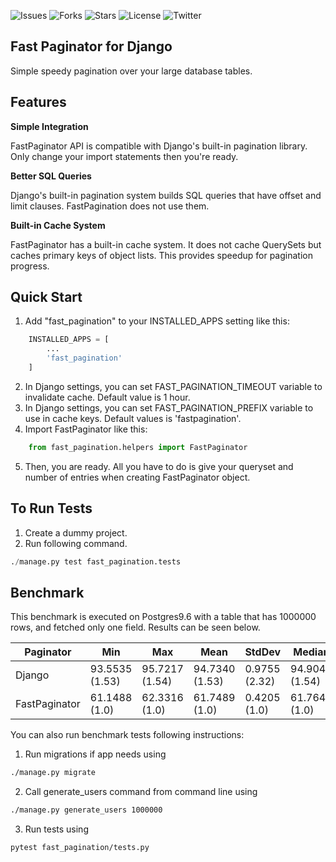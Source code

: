 ![Issues](https://img.shields.io/github/issues/bilbeyt/django-fast-pagination)
![Forks](https://img.shields.io/github/forks/bilbeyt/django-fast-pagination)
![Stars](https://img.shields.io/github/stars/bilbeyt/django-fast-pagination)
![License](https://img.shields.io/github/license/bilbeyt/django-fast-pagination)
![Twitter](https://img.shields.io/twitter/url?url=https%3A%2F%2Fgithub.com%2Fbilbeyt%2Fdjango-fast-pagination)


## Fast Paginator for Django
Simple speedy pagination over your large database tables.

## Features

**Simple Integration**

FastPaginator API is compatible with Django's built-in pagination library. Only change your import statements then you're ready.

**Better SQL Queries**

Django's built-in pagination system builds SQL queries that have offset and limit clauses. FastPagination does not use them.

**Built-in Cache System**

FastPaginator has a built-in cache system. It does not cache QuerySets but caches primary keys of object lists. This provides speedup for pagination progress.

## Quick Start

1. Add "fast_pagination" to your INSTALLED_APPS setting like this:
```python
    INSTALLED_APPS = [
        ... 
        'fast_pagination'
    ]
```
2. In Django settings, you can set FAST_PAGINATION_TIMEOUT variable to invalidate cache. Default value is 1 hour.
3. In Django settings, you can set FAST_PAGINATION_PREFIX variable to use in cache keys. Default values is 'fastpagination'.
4. Import FastPaginator like this:
```python
    from fast_pagination.helpers import FastPaginator
```
5. Then, you are ready. All you have to do is give your queryset and number of entries when creating FastPaginator object.

## To Run Tests

1. Create a dummy project.
2. Run following command.
```python
./manage.py test fast_pagination.tests
```

## Benchmark

This benchmark is executed on Postgres9.6 with a table that has 1000000 rows, and fetched only one field. Results can be seen below.

| Paginator     | Min              | Max              | Mean             | StdDev        | Median           |
|---------------|------------------|------------------|------------------|---------------|------------------|
| Django        | 93.5535 (1.53) | 95.7217 (1.54) | 94.7340 (1.53) | 0.9755 (2.32) | 94.9046 (1.54) |
| FastPaginator | 61.1488 (1.0)   | 62.3316 (1.0)    | 61.7489 (1.0)    | 0.4205 (1.0)  | 61.7649 (1.0)    |


You can also run benchmark tests following instructions:

1. Run migrations if app needs using
```bash
./manage.py migrate
```
2. Call generate_users command from command line using
```bash
./manage.py generate_users 1000000
```
3. Run tests using
```bash
pytest fast_pagination/tests.py
```